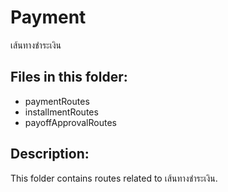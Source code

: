 # Payment

เส้นทางชำระเงิน

## Files in this folder:

- paymentRoutes
- installmentRoutes
- payoffApprovalRoutes

## Description:

This folder contains routes related to เส้นทางชำระเงิน.
